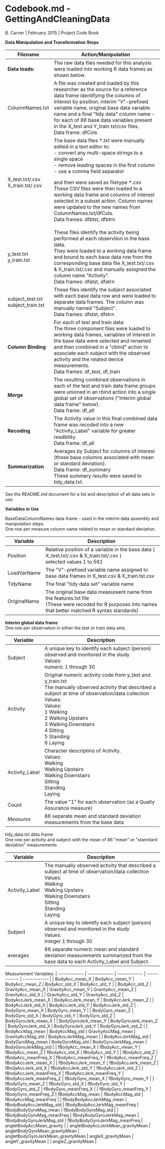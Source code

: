 # Codebook.md - GettingAndCleaningData

B. Carver | February 2015  |  Project Code Book 

<b>Data Manipulation and Transformation Steps</b>

| Filename  | Action/Manipulation | 
| ------------- | ------------- |
| <b>Data loads:</b> | The raw data files needed for this analysis were loaded into working R data frames as shown below.|
| ColumnNames.txt  | A file was created and loaded by this researcher as the source for a reference data frame identifying the columns of interest by position, interim "V"-prefixed variable name, original base data variable name and a final "tidy data" column name - for each of 86 base data variables present in the X_test and Y_train txt/csv files. <br>Data frame: dfCols|
| X_test.txt/.csv<br>X_train.tst/.csv  | The base data files *.txt were manually edited in a text editor to:<br>- convert any multi-space strings to a single space <br> - remove leading spaces in the first column<br>- use a comma field separator<p>and then were saved as filetype *.csv<br> These CSV files were then loaded to a working data frame and columns of interest selected in a subset action.  Column names were updated to the new names from ColumnNames.txt/dfCols. <br>Data frames: dfbtst, dfbtrn| 
| y_test.txt<br>y_train.txt | These files identify the activity being performed at each observtion in the base data.<br> They were loaded to a working data frame and bound to each base data row from the corresponding base data file X_test.txt/.csv & X_train.tst/.csv and manually assigned the column name "Activity". <br>Data frames: dfatst, dfatrn|   
| subject_test.txt<br>subject_train.txt  | These files identify the subject associated with each base data row and were loaded to separate data frames.  The column was manually named "Subject". <br>Data frames: dfstst, dfstrn |
| <b>Column Binding</b> | For each of test and train data:<br> The three component files were loaded to working data frames, variables of interest in the base data were selected and renamed and then combined in a "cbind" action to associate each subject with the observed activity and the related device measurements. <br>Data frames: df_test, df_train|
| <b>Merge</b> | The resulting combined observations in each of the test and train data frame groups were unioned in an rbind action into a single global set of observations ("Interim global data frame" below). <br>Data frame: df_all|
| <b>Recoding</b> | The Activity value in this final combined data frame was recoded into a new "Activity_Label" variable for greater readbility. <br>Data frame: df_all|
| <b>Summarization</b> | Averages by Subject for columns of interest (those base columns associated with mean or standard deviation).   <br>Data frame: df_summary <br>These summary results were saved to tidy_data.txt.|


See the README.md document for a list and description of all data sets in use.

<b>Variables in Use</b>

BaseDataColumnNames data frame - used in the interim data assembly and manipulation steps.
<br>One row per measure column name related to mean or standard deviation. 

| Variable  | Description | 
| ------------- | ------------- |
| Position  | Relative position of a variable in the base data (  X_test.txt/.csv & X_train.tst/.csv ) <br>selected values 1 to 561 |
| LoadVarName | The "V"-prefixed variable name assigned to base data frames in X_test.csv & X_train.tst.csv |
| TidyName | The final "tidy data set" variable name |
| OriginalName | The original base data measureent name from the features.txt file<br>(These were recoded for R purposes into names that better matched R syntax standards)|

<b>Interim global data frame</b>
<br>One row per observation in either the test or train data sets.

| Variable  | Description | 
| ------------- | ------------- |
| Subject  | A unique key to identify each subject (person) observed and monitored in the study <br>Values:<br>numeric 1 through 30 |
| Activity | Original numeric activity code from y_test and y_train.txt<br>The manually observed activity that described a subject at time of observation/data collection<br>Values:<br>Values:<br>1 Walking<br>2 Walking Upstairs<br>3 Walking Downstairs<br>4 Sitting<br>5 Standing<br>6 Laying |
| Activity_Label | Character descriptino of Activity.<br>Values:<br>Walking<br>Walking Upstairs<br>Walking Downstairs<br>Sitting<br>Standing<br>Laying |
| Count | The value "1" for each observation (as a Qualty Assurance measure)|
| *Measures* | 86 separate mean and standard deviation measurements from the base data |


tidy_data.txt data frame
<br>One row per activity and subject with the mean of 86 "mean" or "stanrdard deviation" measurements 

| Variable  | Description | 
| ------------- | ------------- |
| Activity_Label | The manually observed activity that described a subject at time of observation/data collection<br>Values:<br>Walking<br>Walking Upstairs<br>Walking Downstairs<br>Sitting<br>Standing<br>Laying |
| Subject  | A unique key to identify each subject (person) observed and monitored in the study <br>Values:<br>integer 1 through 30 |
| averages |86 separate numeric mean and standard deviation measurements summarized from the base data to each Activity_Label and Subject.|

Measurement Variables:
| ------------- | ------------- | ------------- | ------------- | ------------- |
| BodyAcc_mean_X  | BodyAcc_mean_Y  | BodyAcc_mean_Z  | BodyAcc_std_X  | BodyAcc_std_Y  |
| BodyAcc_std_Z  | GravityAcc_mean_X  | GravityAcc_mean_Y  | GravityAcc_mean_Z  | GravityAcc_std_X  |
| GravityAcc_std_Y  | GravityAcc_std_Z  | BodyAccJerk_mean_X  | BodyAccJerk_mean_Y  | BodyAccJerk_mean_Z |
| BodyAccJerk_std_X  | BodyAccJerk_std_Y  | BodyAccJerk_std_Z  | BodyGyro_mean_X  | BodyGyro_mean_Y |
| BodyGyro_mean_Z  | BodyGyro_std_X  | BodyGyro_std_Y  | BodyGyro_std_Z  | BodyGyroJerk_mean_X |
| BodyGyroJerk_mean_Y  | BodyGyroJerk_mean_Z  | BodyGyroJerk_std_X  | BodyGyroJerk_std_Y  | BodyGyroJerk_std_Z |
| BodyAccMag_mean  | BodyAccMag_std  | GravityAccMag_mean  | GravityAccMag_std  | BodyAccJerkMag_mean |
| BodyAccJerkMag_std  | BodyGyroMag_mean  | BodyGyroMag_std  | BodyGyroJerkMag_mean  | BodyGyroJerkMag_std |
| fBodyAcc_mean_X  | fBodyAcc_mean_Y  | fBodyAcc_mean_Z  | fBodyAcc_std_X  | fBodyAcc_std_Y  |
| fBodyAcc_std_Z  | fBodyAcc_meanFreq_X  | fBodyAcc_meanFreq_Y  | fBodyAcc_meanFreq_Z  | fBodyAccJerk_mean_X |
| fBodyAccJerk_mean_Y  | fBodyAccJerk_mean_Z  | fBodyAccJerk_std_X  | fBodyAccJerk_std_Y  | fBodyAccJerk_std_Z  |
| fBodyAccJerk_meanFreq_X  | fBodyAccJerk_meanFreq_Y  | fBodyAccJerk_meanFreq_Z  | fBodyGyro_mean_X  | fBodyGyro_mean_Y  |
| fBodyGyro_mean_Z  | fBodyGyro_std_X  | fBodyGyro_std_Y  | fBodyGyro_std_Z  | fBodyGyro_meanFreq_X  |
| fBodyGyro_meanFreq_Y  | fBodyGyro_meanFreq_Z  | fBodyAccMag_mean  | fBodyAccMag_std  | fBodyAccMag_meanFreq |
| fBodyBodyAccJerkMag_mean  | fBodyBodyAccJerkMag_std  | fBodyBodyAccJerkMag_meanFreq  | fBodyBodyGyroMag_mean  | fBodyBodyGyroMag_std  |
| fBodyBodyGyroMag_meanFreq  | fBodyBodyGyroJerkMag_mean  | fBodyBodyGyroJerkMag_std  | fBodyBodyGyroJerkMag_meanFreq  | angletBodyAccMean_gravity |
| angletBodyAccJerkMean_gravityMean  | angletBodyGyroMean_gravityMean  | angletBodyGyroJerkMean_gravityMean | angleX_gravityMean  | angleY_gravityMean |
| angleZ_gravityMean | 
